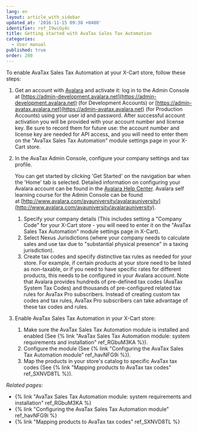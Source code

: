 ```yaml
---
lang: en
layout: article_with_sidebar
updated_at: '2016-11-15 09:38 +0400'
identifier: ref_I9wiGy4c
title: Getting started with AvaTax Sales Tax Automation
categories:
  - User manual
published: true
order: 200
---
```



To enable AvaTax Sales Tax Automation at your X-Cart store, follow these steps:

1.  Get an account with [Avalara](http://avlr.co/1EPeUtq) and activate it: log in to the Admin Console at [https://admin-development.avalara.net](https://admin-development.avalara.net) (for Development Accounts) or [https://admin-avatax.avalara.net](https://admin-avatax.avalara.net) (for Production Accounts) using your user id and password. After successful account activation you will be provided with your account number and license key. Be sure to record them for future use: the account number and license key are needed for API access, and you will need to enter them on the "AvaTax Sales Tax Automation" module settings page in your X-Cart store.

2.  In the AvaTax Admin Console, configure your company settings and tax profile.

    You can get started by clicking 'Get Started' on the navigation bar when the 'Home' tab is selected. Detailed information on configuring your Avalara account can be found in the [Avalara Help Center](https://help.avalara.com/). Avalara self learning course for the Admin Console can be found at [http://www.avalara.com/avauniversity/avalarauniversity](http://www.avalara.com/avauniversity/avalarauniversity).

    1.  Specify your company details (This includes setting a "Company Code" for your X-Cart store - you will need to enter it on the "AvaTax Sales Tax Automation" module settings page in X-Cart).
    2.  Select Nexus Jurisdictions (where your company needs to calculate sales and use tax due to "substantial physical presence" in a taxing jurisdiction).
    3.  Create tax codes and specify distinctive tax rules as needed for your store. For example, if certain products at your store need to be listed as non-taxable, or if you need to have specific rates for different products, this needs to be configured in your Avalara account. Note that Avalara provides hundreds of pre-defined tax codes (AvaTax System Tax Codes) and thousands of pre-configured related tax rules for AvaTax Pro subscribers. Instead of creating custom tax codes and tax rules, AvaTax Pro subscribers can take advantage of these tax codes and rules.

3.  Enable AvaTax Sales Tax Automation in your X-Cart store:
    1.  Make sure the AvaTax Sales Tax Automation module is installed and enabled (See {% link "AvaTax Sales Tax Automation module: system requirements and installation" ref_RGbuM3KA %}).
    2.  Configure the module (See {% link "Configuring the AvaTax Sales Tax Automation module" ref_havNFG9i %}).
    3.  Map the products in your store's catalog to specific AvaTax tax codes (See {% link "Mapping products to AvaTax tax codes" ref_SXNVD8TL %}).

_Related pages:_

*   {% link "AvaTax Sales Tax Automation module: system requirements and installation" ref_RGbuM3KA %}
*   {% link "Configuring the AvaTax Sales Tax Automation module" ref_havNFG9i %}
*   {% link "Mapping products to AvaTax tax codes" ref_SXNVD8TL %}
